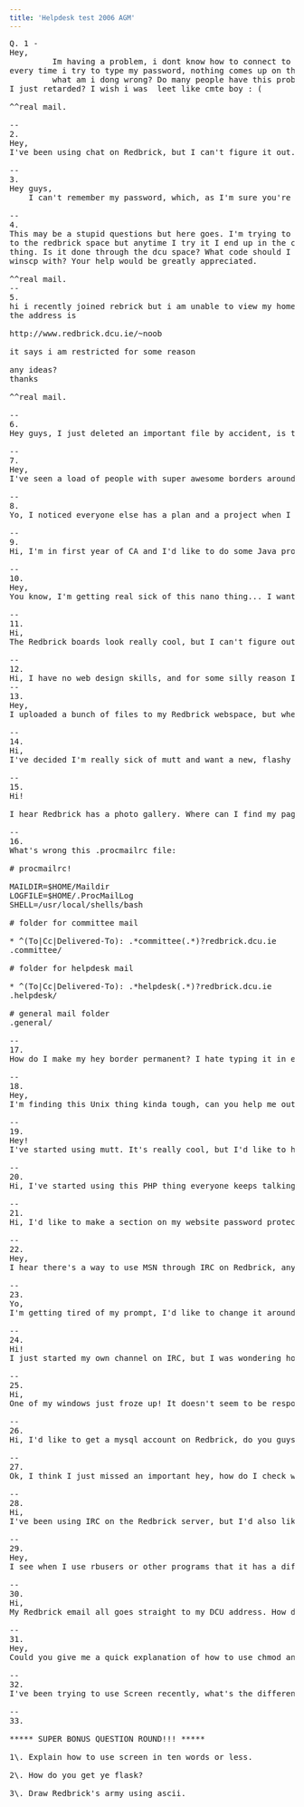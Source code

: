```yaml
---
title: 'Helpdesk test 2006 AGM'
---
```


<pre>Q. 1 -   
Hey,  
         Im having a problem, i dont know how to connect to redbrick,  
every time i try to type my password, nothing comes up on the black screen!!  
         what am i dong wrong? Do many people have this problem, or am  
I just retarded? I wish i was  leet like cmte boy : (  

^^real mail.  

--  
2.  
Hey,  
I've been using chat on Redbrick, but I can't figure it out. How do I join and leave channels, and is there anyway to see a list of all the rooms?  

--  
3.  
Hey guys,  
	I can't remember my password, which, as I'm sure you're aware, makes it difficult for me access my account. Can you help me out?  

--  
4.  
This may be a stupid questions but here goes. I'm trying to upload a website  
to the redbrick space but anytime I try it I end up in the camac dcu wnscp  
thing. Is it done through the dcu space? What code should I be logging into  
winscp with? Your help would be greatly appreciated.  

^^real mail.  
--  
5.  
hi i recently joined rebrick but i am unable to view my homepage  
the address is  

http://www.redbrick.dcu.ie/~noob  

it says i am restricted for some reason  

any ideas?  
thanks  

^^real mail.  

--  
6.  
Hey guys, I just deleted an important file by accident, is there any way I can get it back?  

--  
7.  
Hey,  
I've seen a load of people with super awesome borders around their heys and messages up top and bottom, how do i get those?  

--  
8.  
Yo, I noticed everyone else has a plan and a project when I finger them, how do I get these for myself?  

--  
9.  
Hi, I'm in first year of CA and I'd like to do some Java programming on Redbrick, is Java installed on any of the servers?  

--  
10.  
Hey,  
You know, I'm getting real sick of this nano thing... I want to use a real editor like vim, but I can't figure out the commands. How do I save a file in vim, and how do I quit without saving?  

--  
11.  
Hi,  
The Redbrick boards look really cool, but I can't figure out how to use slrn. How do I post messages and start new topics?  

--  
12.  
Hi, I have no web design skills, and for some silly reason I think it would be a great idea to make lots of .mp3 files play in the background when someone's viewing my website. I uploaded these files but no luck, are mp3s blocked on Redbrick or what?  
--  
13.  
Hey,  
I uploaded a bunch of files to my Redbrick webspace, but when I try to view or download them, I get a message telling me access is forbidden. How can I fix this?  

--  
14.  
Hi,  
I've decided I'm really sick of mutt and want a new, flashy webmail client. Does Redbrick have anything like that? How can I use them?  

--  
15.  
Hi!  

I hear Redbrick has a photo gallery. Where can I find my page on it and how much space do I have for storing photos?  

--  
16.  
What's wrong this .procmailrc file:  

# procmailrc!  

MAILDIR=$HOME/Maildir  
LOGFILE=$HOME/.ProcMailLog  
SHELL=/usr/local/shells/bash  

# folder for committee mail  

* ^(To|Cc|Delivered-To): .*committee(.*)?redbrick.dcu.ie  
.committee/  

# folder for helpdesk mail  

* ^(To|Cc|Delivered-To): .*helpdesk(.*)?redbrick.dcu.ie  
.helpdesk/  

# general mail folder  
.general/  

--  
17.  
How do I make my hey border permanent? I hate typing it in every time I hey someone...  

--  
18.  
Hey,  
I'm finding this Unix thing kinda tough, can you help me out with some of the basic commands? How do I navigate around directories and how do I delete files, make directories and copy files?  

--  
19.  
Hey!  
I've started using mutt. It's really cool, but I'd like to have my own signature at the end of all my mails. How do I set that up with mutt?  

--  
20.  
Hi, I've started using this PHP thing everyone keeps talking about, but it won't work! Is there anything special that I have to do with the files to make them run on Redbrick?  

--  
21.  
Hi, I'd like to make a section on my website password protected, any idea how I could do this?  

--  
22.  
Hey,  
I hear there's a way to use MSN through IRC on Redbrick, any idea how I could do that?  

--  
23.  
Yo,  
I'm getting tired of my prompt, I'd like to change it around, maybe add a few things here and there... How do I go about changing it? Can you give me some examples?  

--  
24.  
Hi!  
I just started my own channel on IRC, but I was wondering how can I make it password protected? Can you tell me a few of the other modes that I can use for my channel? I'd also like to know how to give my friends ops and stuff.   

--  
25.  
Hi,   
One of my windows just froze up! It doesn't seem to be responding to any commands or anything... how can I fix it?  

--  
26.  
Hi, I'd like to get a mysql account on Redbrick, do you guys have that? How do I get one?  

--  
27.  
Ok, I think I just missed an important hey, how do I check who's been sending me heys I got?  

--  
28.  
Hi,   
I've been using IRC on the Redbrick server, but I'd also like to connect to a few channels on other IRC servers too. How do I go about using two servers at once, and how do I switch between the two of them?  

--  
29.  
Hey,  
I see when I use rbusers or other programs that it has a different colour for "friends". How do I add people to my friends list so I can see this?  

--  
30.  
Hi,  
My Redbrick email all goes straight to my DCU address. How do I fix this so I can read my email using the highly awesome mutt client.  

--  
31.  
Hey,  
Could you give me a quick explanation of how to use chmod and change my file permissions? What do the numbers represent?  

--  
32.  
I've been trying to use Screen recently, what's the difference between reattaching with screen -DR and screen -x?  

--  
33.  

***** SUPER BONUS QUESTION ROUND!!! *****  

1\. Explain how to use screen in ten words or less.  

2\. How do you get ye flask?  

3\. Draw Redbrick's army using ascii.</pre>
